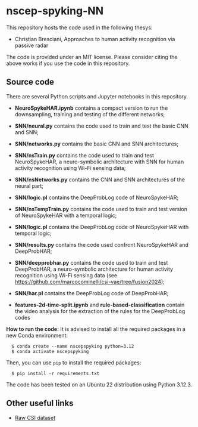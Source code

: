 # nscep-spyking-NN

This repository hosts the code used in the following thesys:

- Christian Bresciani, Approaches to human activity recognition via passive radar

The code is provided under an MIT license.
Please consider citing the above works if you use the code in this repository.

## Source code

There are several Python scripts and Jupyter notebooks in this repository.

- **NeuroSpykeHAR.ipynb** contains a compact version to run the downsampling, training and testing of the different networks;
- **SNN/neural.py** contains the code used to train and test the basic CNN and SNN;
- **SNN/networks.py** contains the basic CNN and SNN architectures;
- **SNN/nsTrain.py** contains the code used to train and test NeuroSpykeHAR, a neuro-symbolic architecture with SNN for human activity recognition using Wi-Fi sensing data;
- **SNN/nsNetworks.py** contains the CNN and SNN architectures of the neural part;
- **SNN/logic.pl** contains the DeepProbLog code of NeuroSpykeHAR;
- **SNN/nsTempTrain.py** contains the code used to train and test version of NeuroSpykeHAR with a temporal logic;
- **SNN/logic.pl** contains the DeepProbLog code of NeuroSpykeHAR with temporal logic;
- **SNN/results.py** contains the code used confront NeuroSpykeHAR and DeepProbHAR;
- **SNN/deepprobhar.py** contains the code used to train and test DeepProbHAR, a neuro-symbolic architecture for human activity recognition using Wi-Fi sensing data (see https://github.com/marcocominelli/csi-vae/tree/fusion2024);
- **SNN/har.pl** contains the DeepProbLog code of DeepProbHAR;

- **features-2d-time-split.ipynb** and **rule-based-classification** contain the video analysis for the extraction of the rules for the DeepProbLog codes

**How to run the code:**
It is advised to install all the required packages in a new Conda environment:
```
  $ conda create --name nscepspyking python=3.12
  $ conda activate nscepspyking
```

Then, you can use `pip` to install the required packages:
```
  $ pip install -r requirements.txt
```

The code has been tested on an Ubuntu 22 distribution using Python 3.12.3.

## Other useful links

- [Raw CSI dataset](https://doi.org/10.5281/zenodo.7732595)